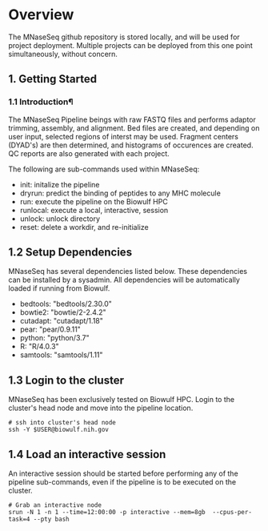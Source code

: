 # Overview
The MNaseSeq github repository is stored locally, and will be used for project deployment. Multiple projects can be deployed from this one point simultaneously, without concern.

## 1. Getting Started
### 1.1 Introduction¶
The MNaseSeq Pipeline beings with raw FASTQ files and performs adaptor trimming, assembly, and alignment. Bed files are created, and depending on user input, selected regions of interst may be used. Fragment centers (DYAD's) are then determined, and histograms of occurences are created. QC reports are also generated with each project.

The following are sub-commands used within MNaseSeq:

- init: initalize the pipeline
- dryrun: predict the binding of peptides to any MHC molecule
- run: execute the pipeline on the Biowulf HPC
- runlocal: execute a local, interactive, session
- unlock: unlock directory
- reset: delete a workdir, and re-initialize

## 1.2 Setup Dependencies
MNaseSeq has several dependencies listed below. These dependencies can be installed by a sysadmin. All dependencies will be automatically loaded if running from Biowulf.

- bedtools: "bedtools/2.30.0"
- bowtie2: "bowtie/2-2.4.2"
- cutadapt: "cutadapt/1.18"
- pear: "pear/0.9.11"
- python: "python/3.7"
- R: "R/4.0.3"
- samtools: "samtools/1.11"

## 1.3 Login to the cluster
MNaseSeq has been exclusively tested on Biowulf HPC. Login to the cluster's head node and move into the pipeline location.
```
# ssh into cluster's head node
ssh -Y $USER@biowulf.nih.gov
```

## 1.4 Load an interactive session
An interactive session should be started before performing any of the pipeline sub-commands, even if the pipeline is to be executed on the cluster.
```
# Grab an interactive node
srun -N 1 -n 1 --time=12:00:00 -p interactive --mem=8gb  --cpus-per-task=4 --pty bash
```